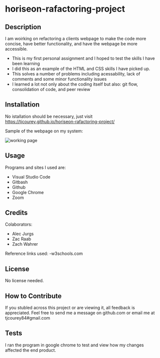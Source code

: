 # horiseon-rafactoring-project

## Description

I am woirking on refactoring a clients webpage to make the code more concise, have better functionality, and have the webpage be more accessible.

- This is my first personal assignment and I hoped to test the skills I have been learning
- I did this as an example of the HTML and CSS skills I have picked up.
- This solves a number of problems including acessability, lack of comments and some minor functionality issues
- I learned a lot not only about the coding itself but also: git flow, consolidation of code, and peer review

## Installation

No istallation should be necessary, just visit https://tjcourey.github.io/horiseon-rafactoring-project/

Sample of the webpage on my system:

![working page](assets/images/horiseon-deployed.gif)

## Usage

Programs and sites I used are:

- Visual Studio Code
- Gitbash
- Github
- Google Chrome
- Zoom

## Credits

Colaborators:

- Alec Jurgs
- Zac Raab
- Zach Wahrer

Reference links used:
-w3schools.com

## License

No license needed.

## How to Contribute

If you stubled across this project or are viewing it, all feedback is appreciated. Feel free to send me a message on github.com or email me at tjcourey84#gmail.com

## Tests

I ran the program in google chrome to test and view how my changes affected the end product.

